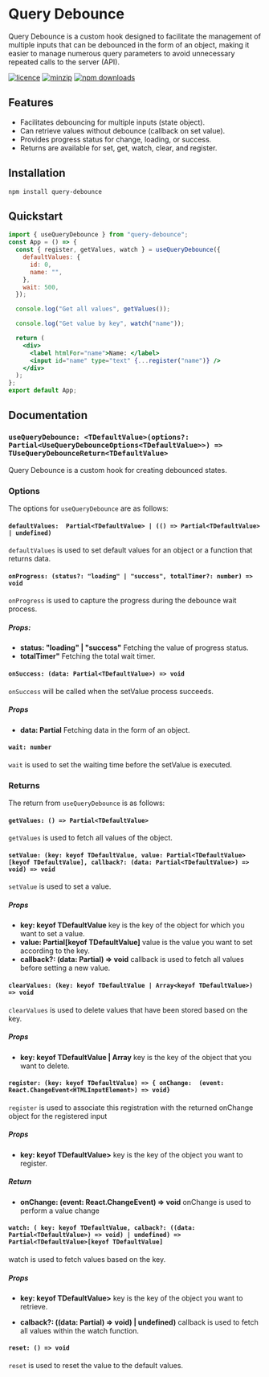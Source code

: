 # Query Debounce

Query Debounce is a custom hook designed to facilitate the management of multiple inputs that can be debounced in the form of an object, making it easier to manage numerous query parameters to avoid unnecessary repeated calls to the server (API).

[![licence](https://img.shields.io/npm/l/query-debounce)](https://www.npmjs.com/package/query-debounce)
[![minzip](https://img.shields.io/bundlephobia/minzip/query-debounce)](https://www.npmjs.com/package/query-debounce)
[![npm downloads](https://img.shields.io/npm/dm/query-debounce)](https://www.npmjs.com/package/query-debounce)

## Features

- Facilitates debouncing for multiple inputs (state object).
- Can retrieve values without debounce (callback on set value).
- Provides progress status for change, loading, or success.
- Returns are available for set, get, watch, clear, and register.

## Installation

```
npm install query-debounce
```

## Quickstart

```jsx
import { useQueryDebounce } from "query-debounce";
const App = () => {
  const { register, getValues, watch } = useQueryDebounce({
    defaultValues: {
      id: 0,
      name: "",
    },
    wait: 500,
  });

  console.log("Get all values", getValues());

  console.log("Get value by key", watch("name"));

  return (
    <div>
      <label htmlFor="name">Name: </label>
      <input id="name" type="text" {...register("name")} />
    </div>
  );
};
export default App;
```

## Documentation

### `useQueryDebounce: <TDefaultValue>(options?: Partial<UseQueryDebounceOptions<TDefaultValue>>) => TUseQueryDebounceReturn<TDefaultValue>`

Query Debounce is a custom hook for creating debounced states.

### Options

The options for `useQueryDebounce` are as follows:

#### `defaultValues:  Partial<TDefaultValue> | (() => Partial<TDefaultValue> | undefined)`

`defaultValues` is used to set default values for an object or a function that returns data.

#### `onProgress: (status?: "loading" | "success", totalTimer?: number) => void`

`onProgress` is used to capture the progress during the debounce wait process.

##### Props:

- **status: "loading" | "success"**
  Fetching the value of progress status.
- **totalTimer"**
  Fetching the total wait timer.

#### `onSuccess: (data: Partial<TDefaultValue>) => void`

`onSuccess` will be called when the setValue process succeeds.

##### Props

- **data: Partial<TDefaultValue>**
  Fetching data in the form of an object.

#### `wait: number`

`wait` is used to set the waiting time before the setValue is executed.

### Returns

The return from `useQueryDebounce` is as follows:

#### `getValues: () => Partial<TDefaultValue>`

`getValues` is used to fetch all values of the object.

#### `setValue: (key: keyof TDefaultValue, value: Partial<TDefaultValue>[keyof TDefaultValue], callback?: (data: Partial<TDefaultValue>) => void) => void`

`setValue` is used to set a value.

##### Props

- **key: keyof TDefaultValue**
  key is the key of the object for which you want to set a value.
- **value: Partial<TDefaultValue>[keyof TDefaultValue]**
  value is the value you want to set according to the key.
- **callback?: (data: Partial<TDefaultValue>) => void**
  callback is used to fetch all values before setting a new value.

#### `clearValues: (key: keyof TDefaultValue | Array<keyof TDefaultValue>) => void`

`clearValues` is used to delete values that have been stored based on the key.

##### Props

- **key: keyof TDefaultValue | Array<keyof TDefaultValue>**
  key is the key of the object that you want to delete.

#### `register: (key: keyof TDefaultValue) => { onChange:  (event: React.ChangeEvent<HTMLInputElement>) => void}`

`register` is used to associate this registration with the returned onChange object for the registered input

##### Props

- **key: keyof TDefaultValue>**
  key is the key of the object you want to register.

##### Return

- **onChange: (event: React.ChangeEvent<HTMLInputElement>) => void**
  onChange is used to perform a value change

#### `watch: ( key: keyof TDefaultValue, calback?: ((data: Partial<TDefaultValue>) => void) | undefined) => Partial<TDefaultValue>[keyof TDefaultValue]`

watch is used to fetch values based on the key.

##### Props

- **key: keyof TDefaultValue>**
  key is the key of the object you want to retrieve.

- **calback?: ((data: Partial<TDefaultValue>) => void) | undefined)**
  callback is used to fetch all values within the watch function.

#### `reset: () => void`

`reset` is used to reset the value to the default values.
